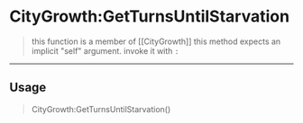 # CityGrowth:GetTurnsUntilStarvation
> this function is a member of [[CityGrowth]]
> this method expects an implicit "self" argument. invoke it with `:`
-----
## Usage
> CityGrowth:GetTurnsUntilStarvation()
